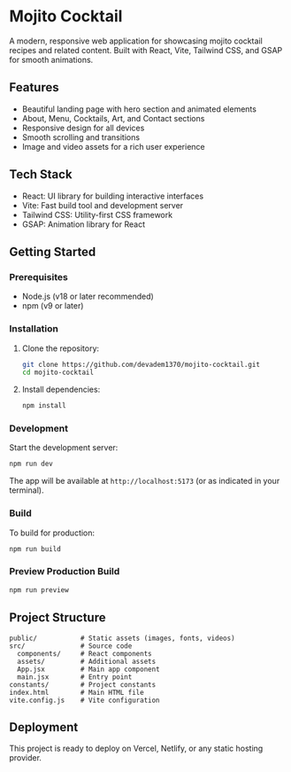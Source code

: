 # Mojito Cocktail

A modern, responsive web application for showcasing mojito cocktail recipes and related content. Built with React, Vite, Tailwind CSS, and GSAP for smooth animations.

## Features
- Beautiful landing page with hero section and animated elements
- About, Menu, Cocktails, Art, and Contact sections
- Responsive design for all devices
- Smooth scrolling and transitions
- Image and video assets for a rich user experience

## Tech Stack
- React: UI library for building interactive interfaces
- Vite: Fast build tool and development server
- Tailwind CSS: Utility-first CSS framework
- GSAP: Animation library for React

## Getting Started

### Prerequisites
- Node.js (v18 or later recommended)
- npm (v9 or later)

### Installation
1. Clone the repository:
   ```sh
   git clone https://github.com/devadem1370/mojito-cocktail.git
   cd mojito-cocktail
   ```
2. Install dependencies:
   ```sh
   npm install
   ```

### Development
Start the development server:
```sh
npm run dev
```
The app will be available at `http://localhost:5173` (or as indicated in your terminal).

### Build
To build for production:
```sh
npm run build
```

### Preview Production Build
```sh
npm run preview
```

## Project Structure
```
public/           # Static assets (images, fonts, videos)
src/              # Source code
  components/     # React components
  assets/         # Additional assets
  App.jsx         # Main app component
  main.jsx        # Entry point
constants/        # Project constants
index.html        # Main HTML file
vite.config.js    # Vite configuration
```

## Deployment
This project is ready to deploy on Vercel, Netlify, or any static hosting provider.
